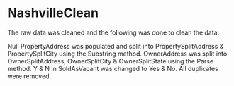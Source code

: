 # NashvilleClean

The raw data was cleaned and the following was done to clean the data:

Null PropertyAddress was populated and split into PropertySplitAddress & PropertySplitCity using the Substring method.
OwnerAddress was split into OwnerSplitAddress, OwnerSplitCity & OwnerSplitState using the Parse method.
Y & N in SoldAsVacant was changed to Yes & No.
All duplicates were removed.
